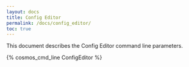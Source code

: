 ```yaml
---
layout: docs
title: Config Editor
permalink: /docs/config_editor/
toc: true
---
```

This document describes the Config Editor command line parameters.

{% cosmos_cmd_line ConfigEditor %}
